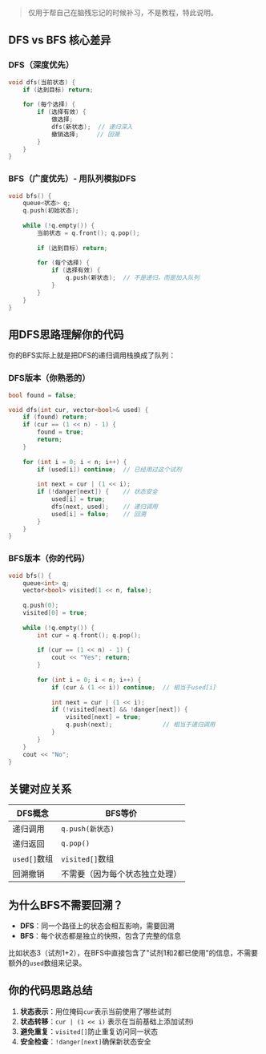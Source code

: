 > 仅用于帮自己在脑残忘记的时候补习，不是教程，特此说明。

## DFS vs BFS 核心差异

### DFS（深度优先）
```cpp
void dfs(当前状态) {
    if (达到目标) return;
    
    for (每个选择) {
        if (选择有效) {
            做选择;
            dfs(新状态);  // 递归深入
            撤销选择;     // 回溯
        }
    }
}
```

### BFS（广度优先）- 用队列模拟DFS
```cpp
void bfs() {
    queue<状态> q;
    q.push(初始状态);
    
    while (!q.empty()) {
        当前状态 = q.front(); q.pop();
        
        if (达到目标) return;
        
        for (每个选择) {
            if (选择有效) {
                q.push(新状态);  // 不是递归，而是加入队列
            }
        }
    }
}
```

## 用DFS思路理解你的代码

你的BFS实际上就是把DFS的递归调用栈换成了队列：

### DFS版本（你熟悉的）
```cpp
bool found = false;

void dfs(int cur, vector<bool>& used) {
    if (found) return;
    if (cur == (1 << n) - 1) {
        found = true;
        return;
    }
    
    for (int i = 0; i < n; i++) {
        if (used[i]) continue;  // 已经用过这个试剂
        
        int next = cur | (1 << i);
        if (!danger[next]) {    // 状态安全
            used[i] = true;
            dfs(next, used);    // 递归调用
            used[i] = false;    // 回溯
        }
    }
}
```

### BFS版本（你的代码）
```cpp
void bfs() {
    queue<int> q;
    vector<bool> visited(1 << n, false);
    
    q.push(0);
    visited[0] = true;
    
    while (!q.empty()) {
        int cur = q.front(); q.pop();
        
        if (cur == (1 << n) - 1) {
            cout << "Yes"; return;
        }
        
        for (int i = 0; i < n; i++) {
            if (cur & (1 << i)) continue;  // 相当于used[i]
            
            int next = cur | (1 << i);
            if (!visited[next] && !danger[next]) {
                visited[next] = true;
                q.push(next);              // 相当于递归调用
            }
        }
    }
    cout << "No";
}
```

## 关键对应关系

| DFS概念 | BFS等价 |
|---------|---------|
| 递归调用 | `q.push(新状态)` |
| 递归返回 | `q.pop()` |
| `used[]`数组 | `visited[]`数组 |
| 回溯撤销 | 不需要（因为每个状态独立处理） |

## 为什么BFS不需要回溯？

- **DFS**：同一个路径上的状态会相互影响，需要回溯
- **BFS**：每个状态都是独立的快照，包含了完整的信息

比如状态3（试剂1+2），在BFS中直接包含了"试剂1和2都已使用"的信息，不需要额外的`used`数组来记录。

## 你的代码思路总结

1. **状态表示**：用位掩码`cur`表示当前使用了哪些试剂
2. **状态转移**：`cur | (1 << i)` 表示在当前基础上添加试剂i
3. **避免重复**：`visited[]`防止重复访问同一状态
4. **安全检查**：`!danger[next]`确保新状态安全
